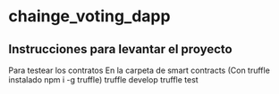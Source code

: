 # chainge_voting_dapp
## Instrucciones para levantar el proyecto

Para testear los contratos
 En la carpeta de smart contracts (Con truffle instalado npm i -g truffle) 
 truffle develop
 truffle test 
 


